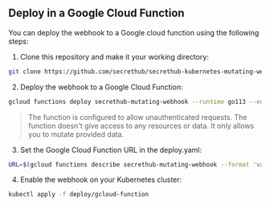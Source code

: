 ## Deploy in a Google Cloud Function

You can deploy the webhook to a Google cloud function using the following steps:

1. Clone this repository and make it your working directory:
```sh
git clone https://github.com/secrethub/secrethub-kubernetes-mutating-webhook.git && cd secrethub-kubernetes-mutating-webhook
```

2. Deploy the webhook to a Google Cloud Function:
```sh
gcloud functions deploy secrethub-mutating-webhook --runtime go113 --entry-point F --trigger-http --allow-unauthenticated
```
> The function is configured to allow unauthenticated requests. The function doesn't give access to any resources or data. It only allows you to mutate provided data.

3. Set the Google Cloud Function URL in the deploy.yaml:
```sh
URL=$(gcloud functions describe secrethub-mutating-webhook --format 'value(httpsTrigger.url)') sed -i "s|YOUR_CLOUD_FUNCTION_URL|$URL|" deploy/gcloud-function/config.yaml
```

4. Enable the webhook on your Kubernetes cluster:
```sh
kubectl apply -f deploy/gcloud-function
```
